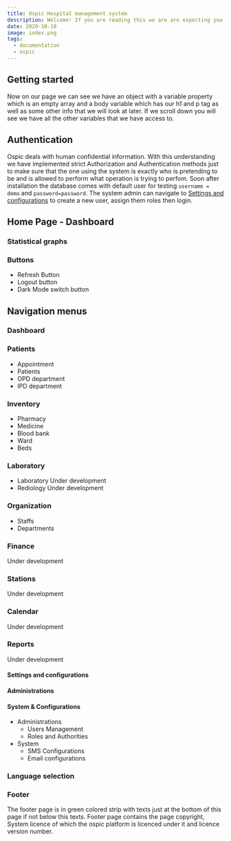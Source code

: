```yaml
---
title: Ospic Hospital management system 
description: Welcome! If you are reading this we are are expecting you have come accross Ospic HMS in one way or another
date: 2020-10-10
image: index.png
tags:
  - documentation
  - ospic
---
```


## Getting started

Now on our page we can see we have an object with a variable property which is an empty array and a body variable which has our h1 and p tag as well as some other info that we will look at later. If we scroll down you will see we have all the other variables that we have access to.

## Authentication

Ospic deals with human confidential information. With this understanding we have implemented strict Authorization and Authentication methods just to make sure that the one using the system is exactly who is pretending to be and is allowed to perform what operation is trying to perfom. Soon after installation the database comes with default user for testing `username = demo` and `password=password`. The system admin can navigate to [Settings and configurations](/docs#settings-and-configurations) to create a new user, assign them roles then login.
## Home Page - Dashboard

### Statistical graphs
### Buttons
 - Refresh Button
 - Logout button
 - Dark Mode switch button


## Navigation menus
### Dashboard
### Patients
  - Appointment
  - Patients
  - OPD department
  - IPD department
### Inventory
  - Pharmacy
  - Medicine 
  - Blood bank
  - Ward 
  - Beds
### Laboratory
  - Laboratory
  Under development
  - Rediology
  Under development
### Organization
 - Staffs 
 - Departments
### Finance
  Under development
### Stations
  Under development
### Calendar
  Under development
### Reports
  Under development
#### Settings and configurations
#### Administrations
#### System & Configurations
 - Administrations
   - Users Management
   - Roles and Authorities
 - System
   - SMS Configurations
   - Email configurations


### Language selection

### Footer 
The footer page is in green colored strip with texts just at the bottom of this page if not below this texts. Footer page contains the page copyright, System licence of which the ospic platform is licenced under it and licence version number.